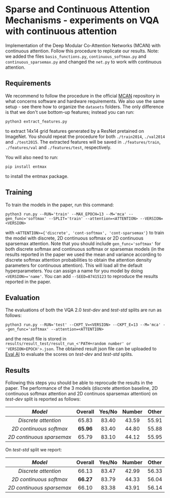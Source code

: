 # Sparse and Continuous Attention Mechanisms - experiments on VQA with continuous attention
Implementation of the Deep Modular Co-Attention Networks (MCAN) with continuous attention. Follow this procedure to replicate our results. Note: we added the files `basis_functions.py`, `continuous_softmax.py` and `continuous_sparsemax.py` and changed the `net.py` to work with continuous attention.

## Requirements

We recommend to follow the procedure in the official [MCAN](https://github.com/MILVLG/mcan-vqa) repository in what concerns software and hardware requirements. We also use the same setup - see there how to organize the `datasets` folders. The only difference is that we don't use bottom-up features; instead you can run:
```features
python3 extract_features.py
```
to extract 14x14 grid features generated by a ResNet pretained on ImageNet. You should repeat the procedure for both `./train2014`, `./val2014` and `./test2015`. The extracted features will be saved in `./features/train`, `./features/val` and `./features/test`, respectively. 

You will also need to run:

```entmax
pip install entmax
```
to install the entmax package.

## Training

To train the models in the paper, run this command:

```train
python3 run.py --RUN='train' --MAX_EPOCH=13 --M='mca' --gen_func='softmax' --SPLIT='train' --attention=<ATTENTION> --VERSION=<VERSION>
```
with ```<ATTENTION>={'discrete', 'cont-softmax', 'cont-sparsemax'}``` to train the model with discrete, 2D continuous softmax or 2D continuous sparsemax attention. Note that you should include ```gen_func='softmax'``` for both discrete softmax and continuous softmax or sparsemax models (in the results reported in the paper we used the mean and variance according to discrete softmax attention probabilities to obtain the attention density parameters for continuous attention). This will load all the default hyperparameters. You can assign a name for you model by doing ```<VERSION>='name'```. You can add ```--SEED=87415123``` to reproduce the results reported in the paper.

## Evaluation

The evaluations of both the VQA 2.0 *test-dev* and *test-std* splits are run as follows:

```eval
python3 run.py --RUN='test' --CKPT_V=<VERSION> --CKPT_E=13 --M='mca' --gen_func='softmax' --attention=<ATTENTION>

```
and the result file is stored in ```results/result_test/result_run_<'PATH+random number' or 'VERSION+EPOCH'>.json```. The obtained result json file can be uploaded to [Eval AI](https://evalai.cloudcv.org/web/challenges/challenge-page/163/overview) to evaluate the scores on *test-dev* and *test-std* splits.

## Results

Following this steps you should be able to reprocude the results in the paper. The performance of the 3 models (discrete attention baseline, 2D continuous softmax attention and 2D continuos sparsemax attention) on *test-dev* split is reported as follows:

_Model_ | Overall | Yes/No | Number | Other  
:-: | :-: | :-: | :-: | :-:
_Discrete attention_      | 65.83    | 83.40     | 43.59 | 55.91 | 
_2D continuous softmax_   | **65.96**| 83.40     | 44.80 | 55.88 |
_2D continuous sparsemax_ | 65.79    | 83.10     | 44.12 | 55.95 |

On *test-std* split we report:

_Model_ | Overall | Yes/No | Number | Other  
:-: | :-: | :-: | :-: | :-:
_Discrete attention_      | 66.13    | 83.47     | 42.99 | 56.33 | 
_2D continuous softmax_   | **66.27**| 83.79     | 44.33 | 56.04 |
_2D continuous sparsemax_ | 66.10    | 83.38     | 43.91 | 56.14 |

